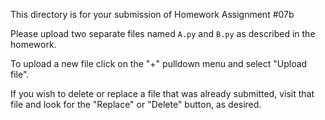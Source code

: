 This directory is for your submission of Homework Assignment #07b

Please upload two separate files named `A.py` and `B.py` as described in
the homework.


To upload a new file click on the "+" pulldown menu and select "Upload file".

If you wish to delete or replace a file that was already submitted,
visit that file and look for the "Replace" or "Delete" button, as
desired.
